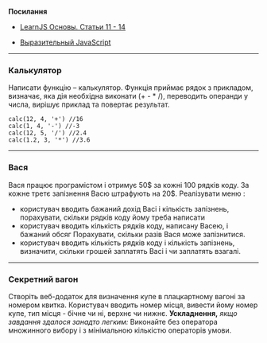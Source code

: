 **Посилання**

- [LearnJS Основы. Статьи 11 - 14](https://uk.javascript.info/first-steps)

- [Выразительный JavaScript](https://karmazzin.gitbook.io/eloquentjavascript_ru/chapter2)

____________________________

### Калькулятор

Написати функцію – калькулятор. Функція приймає рядок з прикладом, визначає, яка дія необхідна виконати (+ - * /), переводить операнди у числа, вирішує приклад та повертає результат.

    calc(12, 4, '+') //16
    calc(1, 4, '-') //-3
    calc(12, 5, '/') //2.4
    calc(1.2, 3, '*') //3.6
____________________________

### Вася
Вася працює програмістом і отримує 50$ за кожні 100 рядків коду. За кожне третє запізнення Васю штрафують на 20$. Реалізувати меню :
- користувач вводить бажаний дохід Васі і кількість запізнень, порахувати, скільки рядків коду йому треба написати
- користувач вводить кількість рядків коду, написану Васею, і бажаний обсяг Порахувати, скільки разів Вася може запізнитися.
- користувач вводить кількість рядків коду і кількість запізнень, визначити, скільки грошей заплатять Васі і чи заплатять взагалі.

____________________________
### Секретний вагон

Створіть веб-додаток для визначення купе в плацкартному вагоні за номером квитка. Користувач вводить номер місця, вивести йому номер купе, тип місця - бічне чи ні, верхнє чи нижнє.
**Ускладнення,** *якщо завдання здалося занадто легким:*
Виконайте без оператора множинного вибору і з мінімальною кількістю операторів умови.
